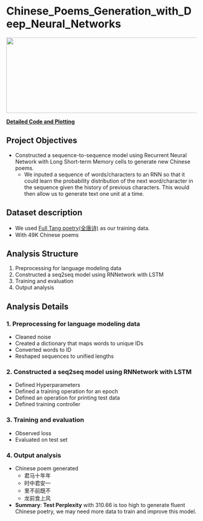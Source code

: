 # Chinese_Poems_Generation_with_Deep_Neural_Networks

<img src="https://github.com/will-zw-wang/Chinese_Poems_Generation_with_Deep_Neural_Networks/blob/master/images/Chinese_Poems_image.jpg" width="800" height="200">

[**Detailed Code and Plotting**](https://github.com/will-zw-wang/Chinese_Poems_Generation_with_Deep_Neural_Networks/blob/master/Chinese_Poems_Generation_with_Deep_Neural_Networks.ipynb)

## Project Objectives

- Constructed a sequence-to-sequence model using Recurrent Neural Network with Long Short-term Memory cells to generate new Chinese poems.
    - We inputed a sequence of words/characters to an RNN so that it could learn the probability distribution of the next word/character in the sequence given the history of previous characters. This would then allow us to generate text one unit at a time.

## Dataset description
- We used [Full Tang poetry(全唐诗)](https://github.com/will-zw-wang/Chinese_Poems_Generation_with_Deep_Neural_Networks/blob/master/data/poetry.txt) as our training data.
- With 49K Chinese poems

## Analysis Structure
1. Preprocessing for language modeling data
2. Constructed a seq2seq model using RNNetwork with LSTM
3. Training and evaluation
4. Output analysis

## Analysis Details

### 1. Preprocessing for language modeling data
- Cleaned noise
- Created a dictionary that maps words to unique IDs
- Converted words to ID
- Reshaped sequences to unified lengths
### 2. Constructed a seq2seq model using RNNetwork with LSTM
- Defined Hyperparameters
- Defined a training operation for an epoch
- Defined an operation for printing test data
- Defined training controller
### 3. Training and evaluation
- Observed loss
- Evaluated on test set
### 4. Output analysis
- Chinese poem generated
    - 君马十年年
    - 时中君安一
    - 里不前既不
    - 龙前食上风
- **Summary**: **Test Perplexity** with 310.66 is too high to generate fluent Chinese poetry, we may need more data to train and improve this model.
